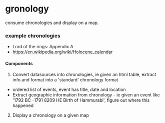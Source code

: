 # gronology
consume chronologies and display on a map.

### example chronologies
- Lord of the rings: Appendix A
- https://en.wikipedia.org/wiki/Holocene_calendar


#### Components
1) Convert datasources into chronologies, ie given an html table, extract info and format into a 'standard' chronology format
  - ordered list of events, event has title, date and location
  - Extract geographic information from chronology - ie given an event like '1792 BC	-1791	8209 HE	Birth of Hammurabi', figure out where this happened
  
2) Display a chronology on a given map 
